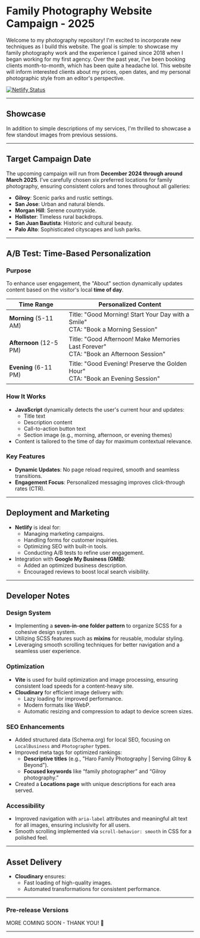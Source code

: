 
# **Family Photography Website Campaign - 2025**  

Welcome to my photography repository! I'm excited to incorporate new techniques as I build this website. The goal is simple: to showcase my family photography work and the experience I gained since 2018 when I began working for my first agency. Over the past year, I've been booking clients month-to-month, which has been quite a headache lol. This website will inform interested clients about my prices, open dates, and my personal photographic style from an editor's perspective.

[![Netlify Status](https://api.netlify.com/api/v1/badges/7a54dbd4-26ad-4c27-8e75-8219302aba74/deploy-status)](https://app.netlify.com/sites/haro-photo/deploys)

---

## **Showcase**  

In addition to simple descriptions of my services, I'm thrilled to showcase a few standout images from previous sessions.  

---

## **Target Campaign Date**  

The upcoming campaign will run from **December 2024 through around March 2025**. I’ve carefully chosen six preferred locations for family photography, ensuring consistent colors and tones throughout all galleries:  

- **Gilroy**: Scenic parks and rustic settings.  
- **San Jose**: Urban and natural blends.  
- **Morgan Hill**: Serene countryside.  
- **Hollister**: Timeless rural backdrops.  
- **San Juan Bautista**: Historic and cultural beauty.  
- **Palo Alto**: Sophisticated cityscapes and lush parks.

---

## **A/B Test: Time-Based Personalization**

### **Purpose**

To enhance user engagement, the "About" section dynamically updates content based on the visitor's local **time of day**.

| **Time Range**       | **Personalized Content**                                      |
|-----------------------|---------------------------------------------------------------|
| **Morning** (5-11 AM) | Title: "Good Morning! Start Your Day with a Smile" <br> CTA: "Book a Morning Session" |
| **Afternoon** (12-5 PM) | Title: "Good Afternoon! Make Memories Last Forever" <br> CTA: "Book an Afternoon Session" |
| **Evening** (6-11 PM) | Title: "Good Evening! Preserve the Golden Hour" <br> CTA: "Book an Evening Session" |

### **How It Works**

- **JavaScript** dynamically detects the user's current hour and updates:  
  - Title text  
  - Description content  
  - Call-to-action button text  
  - Section image (e.g., morning, afternoon, or evening themes)  
- Content is tailored to the time of day for maximum contextual relevance.  

### **Key Features**  

- **Dynamic Updates**: No page reload required, smooth and seamless transitions.  
- **Engagement Focus**: Personalized messaging improves click-through rates (CTR).  

---

## **Deployment and Marketing**  

- **Netlify** is ideal for:  
  - Managing marketing campaigns.  
  - Handling forms for customer inquiries.  
  - Optimizing SEO with built-in tools.  
  - Conducting A/B tests to refine user engagement.  
- Integration with **Google My Business (GMB)**:
  - Added an optimized business description.
  - Encouraged reviews to boost local search visibility.  

---

## **Developer Notes**  

### **Design System**  

- Implementing a **seven-in-one folder pattern** to organize SCSS for a cohesive design system.  
- Utilizing SCSS features such as **mixins** for reusable, modular styling.  
- Leveraging smooth scrolling techniques for better navigation and a seamless user experience.

### **Optimization**  

- **Vite** is used for build optimization and image processing, ensuring consistent load speeds for a content-heavy site.  
- **Cloudinary** for efficient image delivery with:
  - Lazy loading for improved performance.
  - Modern formats like WebP.
  - Automatic resizing and compression to adapt to device screen sizes.  

### **SEO Enhancements**  

- Added structured data (Schema.org) for local SEO, focusing on `LocalBusiness` and `Photographer` types.  
- Improved meta tags for optimized rankings:
  - **Descriptive titles** (e.g., "Haro Family Photography | Serving Gilroy & Beyond").  
  - **Focused keywords** like “family photographer” and “Gilroy photography.”  
- Created a **Locations page** with unique descriptions for each area served.  

### **Accessibility**  

- Improved navigation with `aria-label` attributes and meaningful alt text for all images, ensuring inclusivity for all users.  
- Smooth scrolling implemented via `scroll-behavior: smooth` in CSS for a polished feel.

---

## **Asset Delivery**  

- **Cloudinary** ensures:  
  - Fast loading of high-quality images.  
  - Automated transformations for consistent performance.  

---

### **Pre-release Versions**  

MORE COMING SOON - THANK YOU! 🚀  

---

